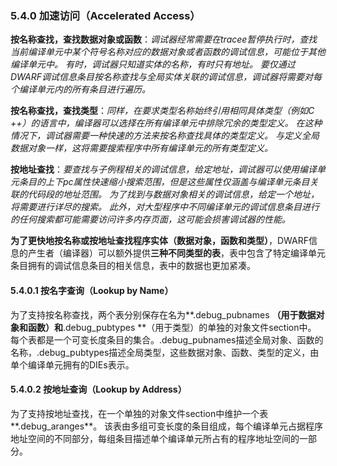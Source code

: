 ### 5.4.0 加速访问（Accelerated Access）

**按名称查找，查找数据对象或函数**：*调试器经常需要在tracee暂停执行时，查找当前编译单元中某个符号名称对应的数据对象或者函数的调试信息，可能位于其他编译单元中。 有时，调试器只知道实体的名称，有时只有地址。 要仅通过DWARF调试信息条目按名称查找与全局实体关联的调试信息，调试器将需要对每个编译单元内的所有条目进行遍历。*

**按名称查找，查找类型**：*同样，在要求类型名称始终引用相同具体类型（例如C ++）的语言中，编译器可以选择在所有编译单元中排除冗余的类型定义。 在这种情况下，调试器需要一种快速的方法来按名称查找具体的类型定义。 与定义全局数据对象一样，这将需要搜索程序中所有编译单元的所有类型定义。*

**按地址查找**：*要查找与子例程相关的调试信息，给定地址，调试器可以使用编译单元条目的上下pc属性快速缩小搜索范围，但是这些属性仅涵盖与编译单元条目关联的代码段的地址范围。 为了找到与数据对象相关的调试信息，给定一个地址，将需要进行详尽的搜索。 此外，对大型程序中不同编译单元的调试信息条目进行的任何搜索都可能需要访问许多内存页面，这可能会损害调试器的性能。*

**为了更快地按名称或按地址查找程序实体（数据对象，函数和类型）**，DWARF信息的产生者（编译器）可以额外提供**三种不同类型的表**，表中包含了特定编译单元条目拥有的调试信息条目的相关信息，表中的数据也更加紧凑。

#### 5.4.0.1 按名字查询（Lookup by Name）

为了支持按名称查找，两个表分别保存在名为**.debug_pubnames **（用于数据对象和函数）和**.debug_pubtypes **（用于类型）的单独的对象文件section中。 每个表都是一个可变长度条目的集合。.debug_pubnames描述全局对象、函数的名称，.debug_pubtypes描述全局类型，这些数据对象、函数、类型的定义，由单个编译单元拥有的DIEs表示。

#### 5.4.0.2 按地址查询（Lookup by Address）

为了支持按地址查找，在一个单独的对象文件section中维护一个表**.debug_aranges**。 该表由多组可变长度的条目组成，每个编译单元占据程序地址空间的不同部分，每组条目描述单个编译单元所占有的程序地址空间的一部分。

